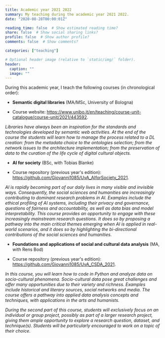 ```yaml
---
title: Academic year 2021 2022
summary: My teaching during the academic year 2021 2022.
date: "2020-08-28T00:00:01Z"

reading_time: false  # Show estimated reading time?
share: false  # Show social sharing links?
profile: false  # Show author profile?
comments: false  # Show comments?

categories: ["teaching"]

# Optional header image (relative to `static/img/` folder).
header:
  caption: ""
  image: ""
---
```


During this academic year, I teach the following courses (in chronological order):

* **Semantic digital libraries** (MA/MSc, University of Bologna)

* Course website: https://www.unibo.it/en/teaching/course-unit-catalogue/course-unit/2021/443592.

*Libraries have always been an inspiration for the standards and technologies developed by semantic web activities. At the end of the course the students will learn how to manage the process related to a DL creation: from the metadata choice to the ontologies selection; from the network issues to the architecture implementation; from the preservation of data to the curation of the life cycle of digital cultural objects.*

* **AI for society** (BSc, with Tobias Blanke)

* Course repository (previous year's edition): https://github.com/Giovanni1085/UvA_AIforSociety_2021.

*AI is rapidly becoming part of our daily lives in many visible and invisible ways. Consequently, the social sciences and humanities are increasingly contributing to dominant research problems in AI. Examples include the ethical profiling of AI systems, including their privacy and governance, questions of fairness and accountability, as well as data bias and model interpretability. This course provides an opportunity to engage with these increasingly mainstream research questions. It does so by proposing a pathway into the main critical themes emerging when AI is applied in real-world scenarios, and it does so by highlighting the bi-directional contributions of the social sciences and humanities.*

* **Foundations and applications of social and cultural data analysis** (MA, with Rens Bod)

* Course repository (previous year's edition): https://github.com/Giovanni1085/UvA_CSDA_2021.

*In this course, you will learn how to code in Python and analyze data on socio-cultural phenomena. Socio-cultural data pose great challenges and offer many opportunities due to their variety and richness. Examples include historical and literary sources, social networks and media. The course offers a pathway into applied data analysis concepts and techniques, with applications in the arts and humanists.*

*During the second part of this course, students will exclusively focus on an individual or group project, possibly as part of a larger research project, giving them ample opportunity to explore a research question, dataset, and technique(s). Students will be particularly encouraged to work on a topic of their choice.*
